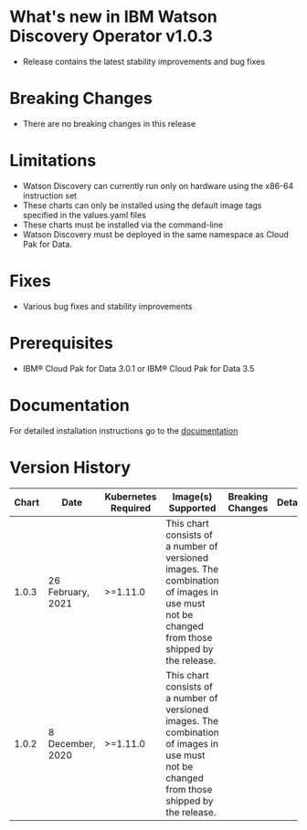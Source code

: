 # What's new in IBM Watson Discovery Operator v1.0.3

- Release contains the latest stability improvements and bug fixes

# Breaking Changes

- There are no breaking changes in this release

# Limitations

- Watson Discovery can currently run only on hardware using the x86-64 instruction set
- These charts can only be installed using the default image tags specified in the values.yaml files
- These charts must be installed via the command-line
- Watson Discovery must be deployed in the same namespace as Cloud Pak for Data.

# Fixes

- Various bug fixes and stability improvements

# Prerequisites

- IBM® Cloud Pak for Data 3.0.1 or IBM® Cloud Pak for Data 3.5


# Documentation

For detailed installation instructions go to the [documentation](https://www.ibm.com/support/producthub/icpdata/docs/content/SSQNUZ_current/cpd/svc/services.html)


# Version History

| Chart | Date | Kubernetes Required | Image(s) Supported | Breaking Changes | Details |
| ----- | ---- | ------------ | ------------------ | ---------------- | ------- |
| 1.0.3 | 26 February, 2021 | >=1.11.0 | This chart consists of a number of versioned images. The combination of images in use must not be changed from those shipped by the release. | | |
| 1.0.2 | 8 December, 2020 | >=1.11.0 | This chart consists of a number of versioned images. The combination of images in use must not be changed from those shipped by the release. | | |
